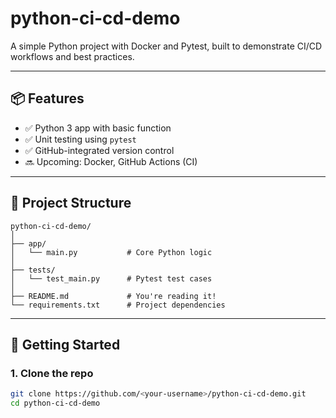 # python-ci-cd-demo

A simple Python project with Docker and Pytest, built to demonstrate CI/CD workflows and best practices.

---

## 📦 Features

- ✅ Python 3 app with basic function
- ✅ Unit testing using `pytest`
- ✅ GitHub-integrated version control
- 🔜 Upcoming: Docker, GitHub Actions (CI)

---

## 📁 Project Structure

```
python-ci-cd-demo/
│
├── app/
│   └── main.py           # Core Python logic
│
├── tests/
│   └── test_main.py      # Pytest test cases
│
├── README.md             # You're reading it!
└── requirements.txt      # Project dependencies
```

---

## 🚀 Getting Started

### 1. Clone the repo

```bash
git clone https://github.com/<your-username>/python-ci-cd-demo.git
cd python-ci-cd-demo
```

###